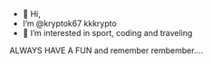 - 👋 Hi,
- I’m @kryptok67 kkkrypto
- 👀 I’m interested in sport, coding and traveling

ALWAYS HAVE A FUN and remember rembember.... 
  



<!---
kryptok67/kryptok67 is a ✨ special ✨ repository because its `README.md` (this file) appears on your GitHub profile.
You can click the Preview link to take a look at your changes.
--->
